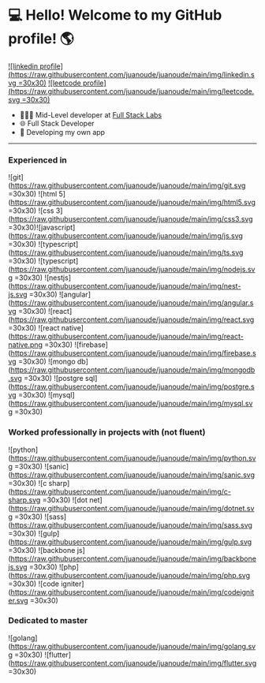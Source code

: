 # 💻 Hello! Welcome to my GitHub profile! 🌎
[![linkedin profile](https://raw.githubusercontent.com/juanoude/juanoude/main/img/linkedin.svg =30x30)](https://www.linkedin.com/in/juanoude-aab492141/) [![leetcode profile](https://raw.githubusercontent.com/juanoude/juanoude/main/img/leetcode.svg =30x30)](https://leetcode.com/juanoude/) 
* 👨🏼‍💻 Mid-Level developer at [Full Stack Labs](https://www.fullstacklabs.co/)
* 🌐 Full Stack Developer
* 👾 Developing my own app
------
### Experienced in
![git](https://raw.githubusercontent.com/juanoude/juanoude/main/img/git.svg =30x30) ![html 5](https://raw.githubusercontent.com/juanoude/juanoude/main/img/html5.svg =30x30) ![css 3](https://raw.githubusercontent.com/juanoude/juanoude/main/img/css3.svg =30x30)![javascript](https://raw.githubusercontent.com/juanoude/juanoude/main/img/js.svg =30x30) ![typescript](https://raw.githubusercontent.com/juanoude/juanoude/main/img/ts.svg =30x30) ![typescript](https://raw.githubusercontent.com/juanoude/juanoude/main/img/nodejs.svg =30x30) ![nestjs](https://raw.githubusercontent.com/juanoude/juanoude/main/img/nest-js.svg =30x30)  ![angular](https://raw.githubusercontent.com/juanoude/juanoude/main/img/angular.svg =30x30) ![react](https://raw.githubusercontent.com/juanoude/juanoude/main/img/react.svg =30x30) ![react native](https://raw.githubusercontent.com/juanoude/juanoude/main/img/react-native.png =30x30) ![firebase](https://raw.githubusercontent.com/juanoude/juanoude/main/img/firebase.svg =30x30) ![mongo db](https://raw.githubusercontent.com/juanoude/juanoude/main/img/mongodb.svg =30x30) ![postgre sql](https://raw.githubusercontent.com/juanoude/juanoude/main/img/postgre.svg =30x30) ![mysql](https://raw.githubusercontent.com/juanoude/juanoude/main/img/mysql.svg =30x30)

### Worked professionally in projects with (not fluent)
![python](https://raw.githubusercontent.com/juanoude/juanoude/main/img/python.svg =30x30) ![sanic](https://raw.githubusercontent.com/juanoude/juanoude/main/img/sanic.svg =30x30) ![c sharp](https://raw.githubusercontent.com/juanoude/juanoude/main/img/c-sharp.svg =30x30) ![dot net](https://raw.githubusercontent.com/juanoude/juanoude/main/img/dotnet.svg =30x30) ![sass](https://raw.githubusercontent.com/juanoude/juanoude/main/img/sass.svg =30x30) ![gulp](https://raw.githubusercontent.com/juanoude/juanoude/main/img/gulp.svg =30x30) ![backbone js](https://raw.githubusercontent.com/juanoude/juanoude/main/img/backbonejs.svg =30x30) ![php](https://raw.githubusercontent.com/juanoude/juanoude/main/img/php.svg =30x30) ![code igniter](https://raw.githubusercontent.com/juanoude/juanoude/main/img/codeigniter.svg =30x30)  

### Dedicated to master
![golang](https://raw.githubusercontent.com/juanoude/juanoude/main/img/golang.svg =30x30) ![flutter](https://raw.githubusercontent.com/juanoude/juanoude/main/img/flutter.svg =30x30)
<!--stackedit_data:
eyJoaXN0b3J5IjpbMzA2OTIzOTE4LDIwNzE2MTQwNTYsMTI4OT
AzMjQwNSwtNjU2NDAzOCwtMTUyMDA4OTQ5Ml19
-->